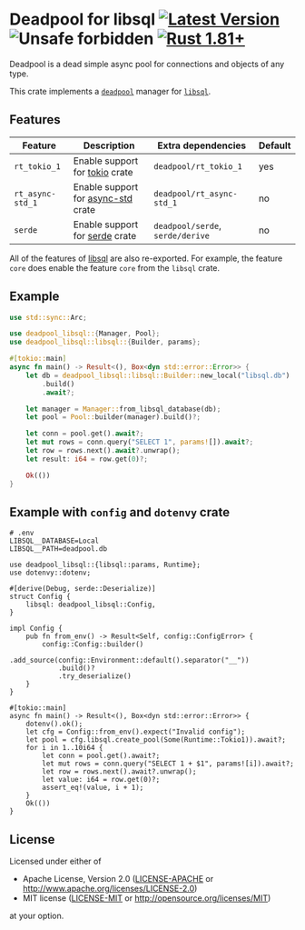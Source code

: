 # Deadpool for libsql [![Latest Version](https://img.shields.io/crates/v/deadpool-libsql.svg)](https://crates.io/crates/deadpool-libsql) ![Unsafe forbidden](https://img.shields.io/badge/unsafe-forbidden-success.svg "Unsafe forbidden") [![Rust 1.81+](https://img.shields.io/badge/rustc-1.81+-lightgray.svg "Rust 1.81+")](https://blog.rust-lang.org/2023/12/28/Rust-1.81.0.html)

Deadpool is a dead simple async pool for connections and objects
of any type.

This crate implements a [`deadpool`](https://crates.io/crates/deadpool)
manager for [`libsql`](https://crates.io/crates/libsql).

## Features

| Feature          | Description                                                           | Extra dependencies               | Default |
| ---------------- | --------------------------------------------------------------------- | -------------------------------- | ------- |
| `rt_tokio_1`     | Enable support for [tokio](https://crates.io/crates/tokio) crate      | `deadpool/rt_tokio_1`            | yes     |
| `rt_async-std_1` | Enable support for [async-std](https://crates.io/crates/async-std) crate | `deadpool/rt_async-std_1`        | no      |
| `serde`          | Enable support for [serde](https://crates.io/crates/serde) crate      | `deadpool/serde`, `serde/derive` | no      |

All of the features of [libsql](https://crates.io/crates/libsql) are also re-exported.
For example, the feature `core` does enable the feature `core` from the `libsql` crate.

## Example

```rust
use std::sync::Arc;

use deadpool_libsql::{Manager, Pool};
use deadpool_libsql::libsql::{Builder, params};

#[tokio::main]
async fn main() -> Result<(), Box<dyn std::error::Error>> {
    let db = deadpool_libsql::libsql::Builder::new_local("libsql.db")
        .build()
        .await?;

    let manager = Manager::from_libsql_database(db);
    let pool = Pool::builder(manager).build()?;

    let conn = pool.get().await?;
    let mut rows = conn.query("SELECT 1", params![]).await?;
    let row = rows.next().await?.unwrap();
    let result: i64 = row.get(0)?;

    Ok(())
}
```

## Example with `config` and `dotenvy` crate

```env
# .env
LIBSQL__DATABASE=Local
LIBSQL__PATH=deadpool.db
```

```rust,ignore
use deadpool_libsql::{libsql::params, Runtime};
use dotenvy::dotenv;

#[derive(Debug, serde::Deserialize)]
struct Config {
    libsql: deadpool_libsql::Config,
}

impl Config {
    pub fn from_env() -> Result<Self, config::ConfigError> {
        config::Config::builder()
            .add_source(config::Environment::default().separator("__"))
            .build()?
            .try_deserialize()
    }
}

#[tokio::main]
async fn main() -> Result<(), Box<dyn std::error::Error>> {
    dotenv().ok();
    let cfg = Config::from_env().expect("Invalid config");
    let pool = cfg.libsql.create_pool(Some(Runtime::Tokio1)).await?;
    for i in 1..10i64 {
        let conn = pool.get().await?;
        let mut rows = conn.query("SELECT 1 + $1", params![i]).await?;
        let row = rows.next().await?.unwrap();
        let value: i64 = row.get(0)?;
        assert_eq!(value, i + 1);
    }
    Ok(())
}
```

## License

Licensed under either of

- Apache License, Version 2.0 ([LICENSE-APACHE](LICENSE-APACHE) or <http://www.apache.org/licenses/LICENSE-2.0>)
- MIT license ([LICENSE-MIT](LICENSE-MIT) or <http://opensource.org/licenses/MIT>)

at your option.
